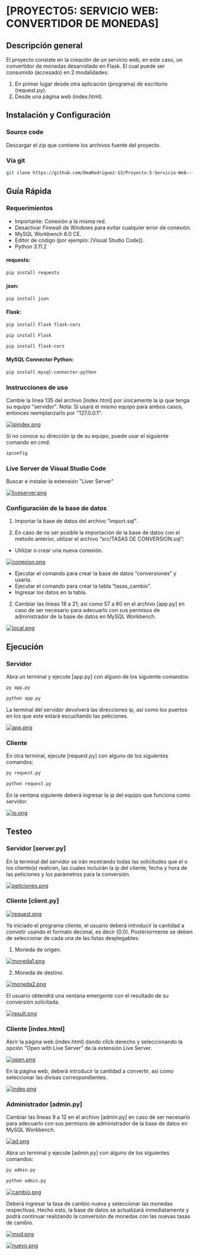 # [PROYECTO5: SERVICIO WEB: CONVERTIDOR DE MONEDAS]

## Descripción general

El proyecto consiste en la creación de un servicio web, en este caso, un convertidor de monedas desarrollado en Flask. El cual puede ser consumido (accesado) en 2 modalidades:
1. En primer lugar desde otra aplicación (programa) de escritorio (request.py).
2. Desde una página web (index.html).

## Instalación y Configuración

### Source code

Descargar el zip que contiene los archivos fuente del proyecto.

### Vía git 

```bash
git clone https://github.com/OmaRodriguez-13/Proyecto-5-Servicio-Web---ConvertidorMonedas.git
```

## Guía Rápida

### Requerimientos

- Importante: Conexión a la misma red.
- Desactivar Firewall de Windows para evitar cualquier error de conexión.
- MySQL Workbench 8.0 CE.
- Editor de código (por ejemplo: [Visual Studio Code]).
- Python 3.11.2

#### requests:

```bash
pip install requests
```

#### json:

```bash
pip install json
```

#### Flask:

```bash
pip install Flask flask-cors
```

```bash
pip install Flask 
```

```bash
pip install flask-cors
```

#### MySQL Connector Python:

```bash
pip install mysql-connector-python
```

### Instrucciones de uso

Cambie la linea 135 del archivo [index.html] por únicamente la ip que tenga su equipo "servidor".
Nota: Si usará el mismo equipo para ambos casos, entonces reemplanzarlo por "127.0.0.1".

[![ipindex.png](https://i.postimg.cc/qRmhYsg0/ipindex.png)](https://postimg.cc/S2MxYzWt)

Si no conoce su dirección ip de su equipo, puede usar el siguiente comando en cmd.

```bash
ipconfig
```
### Live Server de Visual Studio Code

Buscar e instalar la extensión "Liver Server"

[![liveserver.png](https://i.postimg.cc/SQ2WCTgk/liveserver.png)](https://postimg.cc/rzT0LJ6P)

### Configuración de la base de datos

1. Importar la base de datos del archivo "import.sql".

2. En caso de no ser posible la importación de la base de datos con el método anterior, utilizar el archivo “src/TASAS DE CONVERSION.sql”:
- Utilizar o crear una nueva conexión.

[![conexion.png](https://i.postimg.cc/vThCZKq9/conexion.png)](https://postimg.cc/jnWM8Mrd)

- Ejecutar el comando para crear la base de datos “conversiones” y usarla.
- Ejecutar el comando para crear la tabla “tasas_cambio”.
- Ingresar los datos en la tabla.

2. Cambiar las líneas 18 a 21; así como 57 a 60 en el archivo [app.py] en caso de ser necesario para adecuarlo con sus permisos de administrador de la base de datos en MySQL Workbench.

[![local.png](https://i.postimg.cc/W3d06Ybg/local.png)](https://postimg.cc/qhdtpLKv)


## Ejecución

### Servidor

Abra un terminal y ejecute [app.py] con alguno de los siguiente comandos:

```bash
py app.py
```

```bash
python app.py
```

La terminal del servidor devolverá las direcciones ip, así como los puertos en los que este estará escuchando las peticiones.

[![app.png](https://i.postimg.cc/vm8xYqJf/app.png)](https://postimg.cc/XrhYx87Y)

### Cliente

En otra terminal, ejecute [request.py] con alguno de los siguientes comandos:

```bash
py request.py
```

```bash
python request.py
```

En la ventana siguiente deberá ingresar la ip del equipo que funciona como servidor.

[![ip.png](https://i.postimg.cc/q7rX8x9v/ip.png)](https://postimg.cc/0ztwvDkT)

## Testeo

### Servidor [server.py]

En la terminal del servidor se irán mostrando todas las solicitudes que el o los cliente(s) realicen, las cuales incluirán la ip del cliente, fecha y hora de las peticiones y los parámetros para la conversión.

[![peticiones.png](https://i.postimg.cc/htZMqdwD/peticiones.png)](https://postimg.cc/G4YvFHdV)


### Cliente [client.py]
[![request.png](https://i.postimg.cc/Y0mB17Wg/request.png)](https://postimg.cc/0Kx4sLZ2)

Ya iniciado el programa cliente, el usuario deberá introducir la cantidad a convetir usando el formato decimal, es decir (0.0). 
Posteriormente se deben de seleccionar de cada una de las listas desplegables:

1. Moneda de origen.

[![moneda1.png](https://i.postimg.cc/DZTxCKHL/moneda1.png)](https://postimg.cc/yJLhd2V8)

2. Moneda de destino.

[![moneda2.png](https://i.postimg.cc/tJrDCnTN/moneda2.png)](https://postimg.cc/Wqk0530d)

El usuario obtendrá una ventana emergente con el resultado de su conversión solicitada.

[![result.png](https://i.postimg.cc/Yqs85FTp/result.png)](https://postimg.cc/Xp9wFrVh)


### Cliente [index.html]

Abrir la página web (index.html) dando click derecho y seleccionando la opción "Open with Live Server" de la extensión Live Server.

[![open.png](https://i.postimg.cc/d0vCptQs/open.png)](https://postimg.cc/K1q4gbgw)

En la página web, deberá introducir la cantidad a convertir, así como seleccionar las divisas correspondientes.

[![index.png](https://i.postimg.cc/bvTnhcdQ/index.png)](https://postimg.cc/DWS0rNrZ)


### Administrador [admin.py]

Cambiar las líneas 9 a 12 en el archivo [admin.py] en caso de ser necesario para adecuarlo con sus permisos de administrador de la base de datos en MySQL Workbench.

[![ad.png](https://i.postimg.cc/SRg7PRpM/ad.png)](https://postimg.cc/CnfqBF5h)

Abra un terminal y ejecute [admin.py] con alguno de los siguientes comandos:


```bash
py admin.py
```

```bash
python admin.py
```

[![cambio.png](https://i.postimg.cc/6pc2Lgt8/cambio.png)](https://postimg.cc/mPcgTdc4)

Deberá ingresar la tasa de cambio nueva y seleccionar las monedas respectivas. Hecho esto, la base de datos se actualizará inmediatamente y podrá continuar realizando la conversión de monedas con las nuevas tasas de cambio.

[![mod.png](https://i.postimg.cc/wv8ptxZL/mod.png)](https://postimg.cc/qtLYSrkv)

[![nuevo.png](https://i.postimg.cc/fbsCk65k/nuevo.png)](https://postimg.cc/Xr2dz1R0)
